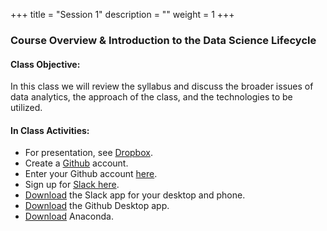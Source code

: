 +++
title = "Session 1"
description = ""
weight = 1
+++

### Course Overview & Introduction to the Data Science Lifecycle

#### Class Objective:
In this class we will review the syllabus and discuss the broader issues of data analytics, the approach of the class, and the technologies to be utilized.

#### In Class Activities:
- For presentation, see [Dropbox](https://www.dropbox.com/sh/le0ejfxuqjd1ecv/AAD4nyGKgu2hrQ32fWLZvz4Da?dl=0).
- Create a [Github](http://www.github.com) account.
- Enter your Github account [here](https://docs.google.com/spreadsheets/d/1cAqUXt-9TVex4icwEEY1wO2s390klkfCXk0OA9gE6ug/edit?usp=sharing).
- Sign up for [Slack here](https://join.slack.com/t/techfund-sp2018/shared_invite/enQtMzAxMTk2ODUwNzU4LWFhZDdlOGY0MTFhNWFkYTFjYWIwOWFjYTljMTFhNDQwNDM3MGFjMmU2N2Y1MGJjYjdlMDkyNjliMGU3YjczNzE).
- [Download](https://slack.com/downloads/) the Slack app for your desktop and phone.
- [Download](https://desktop.github.com) the Github Desktop app.
- [Download](https://www.anaconda.com/download/) Anaconda.
